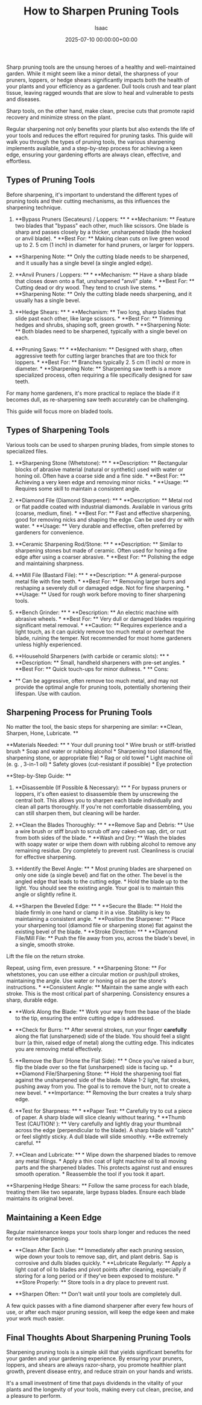 ﻿---
title: How to Sharpen Pruning Tools
description: Sharp pruning tools are the unsung heroes of a healthy and well-maintained garden. While it might seem like a minor detail, the sharpness of your pruners,...
slug: /how-to-sharpen-pruning-tools/
date: 2025-07-10 00:00:00+00:00
lastmod: 2025-07-10 00:00:00+03:00
author: Isaac
categories:
- Guides
- Gardening
- Home Maintenance
tags:
- guides
- pruning
- tool
layout: post
---

Sharp pruning tools are the unsung heroes of a healthy and well-maintained garden. While it might seem like a minor detail, the sharpness of your pruners, loppers, or hedge shears significantly impacts both the health of your plants and your efficiency as a gardener. Dull tools crush and tear plant tissue, leaving ragged wounds that are slow to heal and vulnerable to pests and diseases.

Sharp tools, on the other hand, make clean, precise cuts that promote rapid recovery and minimize stress on the plant.

Regular sharpening not only benefits your plants but also extends the life of your tools and reduces the effort required for pruning tasks. This guide will walk you through the types of pruning tools, the various sharpening implements available, and a step-by-step process for achieving a keen edge, ensuring your gardening efforts are always clean, effective, and effortless.

##  Types of Pruning Tools

Before sharpening, it's important to understand the different types of pruning tools and their cutting mechanisms, as this influences the sharpening technique.

1. **Bypass Pruners (Secateurs) / Loppers: ** * **Mechanism: ** Feature two blades that "bypass" each other, much like scissors. One blade is sharp and passes closely by a thicker, unsharpened blade (the hooked or anvil blade). * **Best For: ** Making clean cuts on live green wood up to 2. 5 cm (1 inch) in diameter for hand pruners, or larger for loppers.

* **Sharpening Note: ** Only the cutting blade needs to be sharpened, and it usually has a single bevel (a single angled edge).

2. **Anvil Pruners / Loppers: ** * **Mechanism: ** Have a sharp blade that closes down onto a flat, unsharpened "anvil" plate. * **Best For: ** Cutting dead or dry wood. They tend to crush live stems. * **Sharpening Note: ** Only the cutting blade needs sharpening, and it usually has a single bevel.

3. **Hedge Shears: ** * **Mechanism: ** Two long, sharp blades that slide past each other, like large scissors. * **Best For: ** Trimming hedges and shrubs, shaping soft, green growth. * **Sharpening Note: ** Both blades need to be sharpened, typically with a single bevel on each.

4. **Pruning Saws: ** * **Mechanism: ** Designed with sharp, often aggressive teeth for cutting larger branches that are too thick for loppers. * **Best For: ** Branches typically 2. 5 cm (1 inch) or more in diameter. * **Sharpening Note: ** Sharpening saw teeth is a more specialized process, often requiring a file specifically designed for saw teeth.

For many home gardeners, it's more practical to replace the blade if it becomes dull, as re-sharpening saw teeth accurately can be challenging.

This guide will focus more on bladed tools.

##  Types of Sharpening Tools

Various tools can be used to sharpen pruning blades, from simple stones to specialized files.

1. **Sharpening Stone (Whetstone): ** * **Description: ** Rectangular blocks of abrasive material (natural or synthetic) used with water or honing oil. Often have a coarse side and a fine side. * **Best For: ** Achieving a very keen edge and removing minor nicks. * **Usage: ** Requires some skill to maintain a consistent angle.

2. **Diamond File (Diamond Sharpener): ** * **Description: ** Metal rod or flat paddle coated with industrial diamonds. Available in various grits (coarse, medium, fine). * **Best For: ** Fast and effective sharpening, good for removing nicks and shaping the edge. Can be used dry or with water. * **Usage: ** Very durable and effective, often preferred by gardeners for convenience.

3. **Ceramic Sharpening Rod/Stone: ** * **Description: ** Similar to sharpening stones but made of ceramic. Often used for honing a fine edge after using a coarser abrasive. * **Best For: ** Polishing the edge and maintaining sharpness.

4. **Mill File (Bastard File): ** * **Description: ** A general-purpose metal file with fine teeth. * **Best For: ** Removing larger burrs and reshaping a severely dull or damaged edge. Not for fine sharpening. * **Usage: ** Used for rough work before moving to finer sharpening tools.

5. **Bench Grinder: ** * **Description: ** An electric machine with abrasive wheels. * **Best For: ** Very dull or damaged blades requiring significant metal removal. * **Caution: ** Requires experience and a light touch, as it can quickly remove too much metal or overheat the blade, ruining the temper. Not recommended for most home gardeners unless highly experienced.

6. **Household Sharpeners (with carbide or ceramic slots): ** * **Description: ** Small, handheld sharpeners with pre-set angles. * **Best For: ** Quick touch-ups for minor dullness. * **
Cons:
- ** Can be aggressive, often remove too much metal, and may not provide the optimal angle for pruning tools, potentially shortening their lifespan. Use with caution.


##  Sharpening Process for Pruning Tools

No matter the tool, the basic steps for sharpening are similar: **Clean, Sharpen, Hone, Lubricate. **

**Materials Needed: ** * Your dull pruning tool * Wire brush or stiff-bristled brush * Soap and water or rubbing alcohol * Sharpening tool (diamond file, sharpening stone, or appropriate file) * Rag or old towel * Light machine oil (e. g. , 3-in-1 oil) * Safety gloves (cut-resistant if possible) * Eye protection

**Step-by-Step Guide: **

1. **Disassemble (If Possible & Necessary): ** * For bypass pruners or loppers, it's often easiest to disassemble them by unscrewing the central bolt. This allows you to sharpen each blade individually and clean all parts thoroughly. If you're not comfortable disassembling, you can still sharpen them, but cleaning will be harder.

2. **Clean the Blades Thoroughly: ** * **Remove Sap and Debris: ** Use a wire brush or stiff brush to scrub off any caked-on sap, dirt, or rust from both sides of the blade. * **Wash and Dry: ** Wash the blades with soapy water or wipe them down with rubbing alcohol to remove any remaining residue. Dry completely to prevent rust. Cleanliness is crucial for effective sharpening.

3. **Identify the Bevel Angle: ** * Most pruning blades are sharpened on only one side (a single bevel) and flat on the other. The bevel is the angled edge that leads to the cutting edge. * Hold the blade up to the light. You should see the existing angle. Your goal is to maintain this angle or slightly refine it.

4. **Sharpen the Beveled Edge: ** * **Secure the Blade: ** Hold the blade firmly in one hand or clamp it in a vise. Stability is key to maintaining a consistent angle. * **Position the Sharpener: ** Place your sharpening tool (diamond file or sharpening stone) flat against the existing bevel of the blade. * **Stroke Direction: ** * **Diamond File/Mill File: ** Push the file away from you, across the blade's bevel, in a single, smooth stroke.

Lift the file on the return stroke.

Repeat, using firm, even pressure. * **Sharpening Stone: ** For whetstones, you can use either a circular motion or push/pull strokes, maintaining the angle. Use water or honing oil as per the stone's instructions. * **Consistent Angle: ** Maintain the same angle with each stroke. This is the most critical part of sharpening. Consistency ensures a sharp, durable edge.

* **Work Along the Blade: ** Work your way from the base of the blade to the tip, ensuring the entire cutting edge is addressed.

* **Check for Burrs: ** After several strokes, run your finger **carefully** along the flat (unsharpened) side of the blade. You should feel a slight burr (a thin, raised edge of metal) along the cutting edge. This indicates you are removing metal effectively.

5. **Remove the Burr (Hone the Flat Side): ** * Once you've raised a burr, flip the blade over so the flat (unsharpened) side is facing up. * **Diamond File/Sharpening Stone: ** Hold the sharpening tool flat against the unsharpened side of the blade. Make 1-2 light, flat strokes, pushing away from you. The goal is to remove the burr, not to create a new bevel. * **Importance: ** Removing the burr creates a truly sharp edge.

6. **Test for Sharpness: ** * **Paper Test: ** Carefully try to cut a piece of paper. A sharp blade will slice cleanly without tearing. * **Thumb Test (CAUTION! ): ** Very carefully and lightly drag your thumbnail across the edge (perpendicular to the blade). A sharp blade will "catch" or feel slightly sticky. A dull blade will slide smoothly. **Be extremely careful. **

7. **Clean and Lubricate: ** * Wipe down the sharpened blades to remove any metal filings. * Apply a thin coat of light machine oil to all moving parts and the sharpened blades. This protects against rust and ensures smooth operation. * Reassemble the tool if you took it apart.

**Sharpening Hedge Shears: ** Follow the same process for each blade, treating them like two separate, large bypass blades. Ensure each blade maintains its original bevel.

##  Maintaining a Keen Edge

Regular maintenance keeps your tools sharp longer and reduces the need for extensive sharpening.

* **Clean After Each Use: ** Immediately after each pruning session, wipe down your tools to remove sap, dirt, and plant debris. Sap is corrosive and dulls blades quickly. * **Lubricate Regularly: ** Apply a light coat of oil to blades and pivot points after cleaning, especially if storing for a long period or if they've been exposed to moisture. * **Store Properly: ** Store tools in a dry place to prevent rust.

* **Sharpen Often: ** Don't wait until your tools are completely dull.

A few quick passes with a fine diamond sharpener after every few hours of use, or after each major pruning session, will keep the edge keen and make your work much easier.

##  Final Thoughts About Sharpening Pruning Tools

Sharpening pruning tools is a simple skill that yields significant benefits for your garden and your gardening experience. By ensuring your pruners, loppers, and shears are always razor-sharp, you promote healthier plant growth, prevent disease entry, and reduce strain on your hands and wrists.

It's a small investment of time that pays dividends in the vitality of your plants and the longevity of your tools, making every cut clean, precise, and a pleasure to perform.


